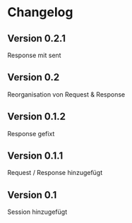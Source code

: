 # Changelog 


## Version 0.2.1

Response mit sent


## Version 0.2

Reorganisation von Request & Response


## Version 0.1.2

Response gefixt


## Version 0.1.1

Request / Response hinzugefügt


## Version 0.1

Session hinzugefügt
